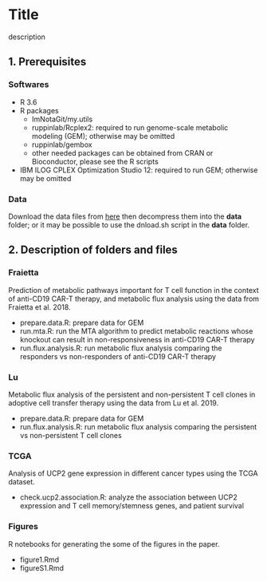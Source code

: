 # Title

description

## 1. Prerequisites

### Softwares

* R 3.6
* R packages
  - ImNotaGit/my.utils
  - ruppinlab/Rcplex2: required to run genome-scale metabolic modeling (GEM); otherwise may be omitted
  - ruppinlab/gembox
  - other needed packages can be obtained from CRAN or Bioconductor, please see the R scripts
* IBM ILOG CPLEX Optimization Studio 12: required to run GEM; otherwise may be omitted

### Data

Download the data files from [here](url) then decompress them into the **data** folder; or it may be possible to use the dnload.sh script in the **data** folder.

## 2. Description of folders and files

### Fraietta

Prediction of metabolic pathways important for T cell function in the context of anti-CD19 CAR-T therapy, and metabolic flux analysis using the data from Fraietta et al. 2018.

* prepare.data.R: prepare data for GEM
* run.mta.R: run the MTA algorithm to predict metabolic reactions whose knockout can result in non-responsiveness in anti-CD19 CAR-T therapy
* run.flux.analysis.R: run metabolic flux analysis comparing the responders vs non-responders of anti-CD19 CAR-T therapy

### Lu

Metabolic flux analysis of the persistent and non-persistent T cell clones in adoptive cell transfer therapy using the data from Lu et al. 2019.

* prepare.data.R: prepare data for GEM
* run.flux.analysis.R: run metabolic flux analysis comparing the persistent vs non-persistent T cell clones

### TCGA

Analysis of UCP2 gene expression in different cancer types using the TCGA dataset.

* check.ucp2.association.R: analyze the association between UCP2 expression and T cell memory/stemness genes, and patient survival

### Figures

R notebooks for generating the some of the figures in the paper.

* figure1.Rmd
* figureS1.Rmd
